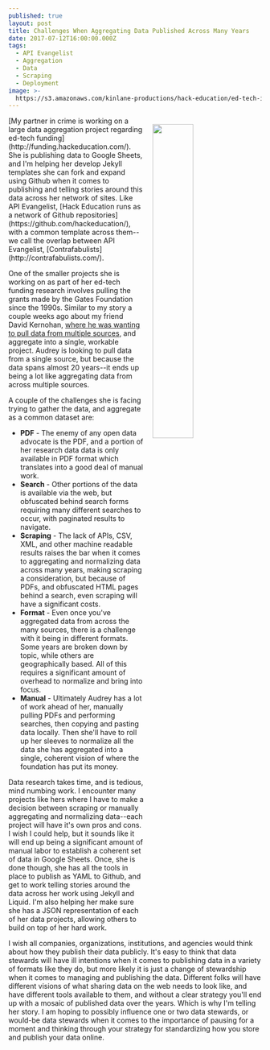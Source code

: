 ```yaml
---
published: true
layout: post
title: Challenges When Aggregating Data Published Across Many Years
date: 2017-07-12T16:00:00.000Z
tags:
  - API Evangelist
  - Aggregation
  - Data
  - Scraping
  - Deployment
image: >-
  https://s3.amazonaws.com/kinlane-productions/hack-education/ed-tech-investment-research.png
---
```

<p><a href="http://funding.hackeducation.com/"><img src="https://s3.amazonaws.com/kinlane-productions/hack-education/ed-tech-investment-research.png" align="right" width="40%" style="padding: 15px;" /></a></p>[My partner in crime is working on a large data aggregation project regarding ed-tech funding](http://funding.hackeducation.com/). She is publishing data to Google Sheets, and I'm helping her develop Jekyll templates she can fork and expand using Github when it comes to publishing and telling stories around this data across her network of sites. Like API Evangelist, [Hack Education runs as a network of Github repositories](https://github.com/hackeducation/), with a common template across them--we call the overlap between API Evangelist, [Contrafabulists](http://contrafabulists.com/).

One of the smaller projects she is working on as part of her ed-tech funding research involves pulling the grants made by the Gates Foundation since the 1990s. Similar to my story a couple weeks ago about my friend David Kernohan, [where he was wanting to pull data from multiple sources](https://apievangelist.com/2017/06/28/i-have-two-interesting-apis-and-i-am-not-a-developer-what-do-i-do/), and aggregate into a single, workable project. Audrey is looking to pull data from a single source, but because the data spans almost 20 years--it ends up being a lot like aggregating data from across multiple sources.

A couple of the challenges she is facing trying to gather the data, and aggregate as a common dataset are:

- **PDF** - The enemy of any open data advocate is the PDF, and a portion of her research data data is only available in PDF format which translates into a good deal of manual work.
- **Search** - Other portions of the data is available via the web, but obfuscated behind search forms requiring many different searches to occur, with paginated results to navigate.
- **Scraping** - The lack of APIs, CSV, XML, and other machine readable results raises the bar when it comes to aggregating and normalizing data across many years, making scraping a consideration, but because of PDFs, and obfuscated HTML pages behind a search, even scraping will have a significant costs.
- **Format** - Even once you've aggregated data from across the many sources, there is a challenge with it being in different formats. Some years are broken down by topic, while others are geographically based. All of this requires a significant amount of overhead to normalize and bring into focus.
- **Manual** - Ultimately Audrey has a lot of work ahead of her, manually pulling PDFs and performing searches, then copying and pasting data locally. Then she'll have to roll up her sleeves to normalize all the data she has aggregated into a single, coherent vision of where the foundation has put its money.

Data research takes time, and is tedious, mind numbing work. I encounter many projects like hers where I have to make a decision between scraping or manually aggregating and normalizing data--each project will have it's own pros and cons. I wish I could help, but it sounds like it will end up being a significant amount of manual labor to establish a coherent set of data in Google Sheets. Once, she is done though, she has all the tools in place to publish as YAML to Github, and get to work telling stories around the data across her work using Jekyll and Liquid. I'm also helping her make sure she has a JSON representation of each of her data projects, allowing others to build on top of her hard work.

I wish all companies, organizations, institutions, and agencies would think about how they publish their data publicly. It's easy to think that data stewards will have ill intentions when it comes to publishing data in a variety of formats like they do, but more likely it is just a change of stewardship when it comes to managing and publishing the data. Different folks will have different visions of what sharing data on the web needs to look like, and have different tools available to them, and without a clear strategy you'll end up with a mosaic of published data over the years. Which is why I'm telling her story. I am hoping to possibly influence one or two data stewards, or would-be data stewards when it comes to the importance of pausing for a moment and thinking through your strategy for standardizing how you store and publish your data online.
